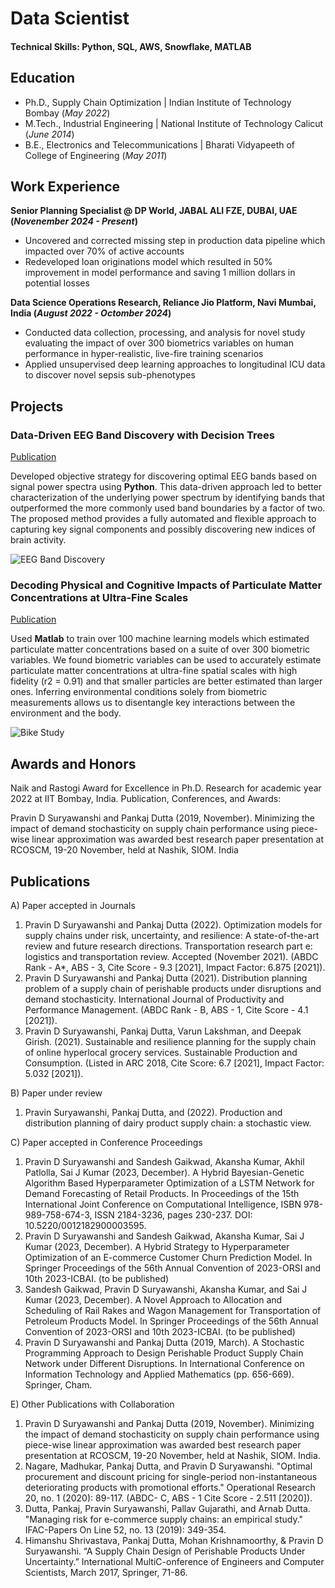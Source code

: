 # Data Scientist

#### Technical Skills: Python, SQL, AWS, Snowflake, MATLAB

## Education
- Ph.D., Supply Chain Optimization | Indian Institute of Technology Bombay (_May 2022_)								       		
- M.Tech., Industrial Engineering	| National Institute of Technology Calicut (_June 2014_)	 			        		
- B.E., Electronics and Telecommunications | Bharati Vidyapeeth of College of Engineering (_May 2011_)

## Work Experience
**Senior Planning Specialist @ DP World, JABAL ALI FZE, DUBAI, UAE (_Novenember 2024 - Present_)**
- Uncovered and corrected missing step in production data pipeline which impacted over 70% of active accounts
- Redeveloped loan originations model which resulted in 50% improvement in model performance and saving 1 million dollars in potential losses

**Data Science Operations Research, Reliance Jio Platform, Navi Mumbai, India (_August 2022 - Octomber 2024_)**
- Conducted data collection, processing, and analysis for novel study evaluating the impact of over 300 biometrics variables on human performance in hyper-realistic, live-fire training scenarios
- Applied unsupervised deep learning approaches to longitudinal ICU data to discover novel sepsis sub-phenotypes

## Projects
### Data-Driven EEG Band Discovery with Decision Trees
[Publication](https://www.mdpi.com/1424-8220/22/8/3048)

Developed objective strategy for discovering optimal EEG bands based on signal power spectra using **Python**. This data-driven approach led to better characterization of the underlying power spectrum by identifying bands that outperformed the more commonly used band boundaries by a factor of two. The proposed method provides a fully automated and flexible approach to capturing key signal components and possibly discovering new indices of brain activity.

![EEG Band Discovery](/assets/img/eeg_band_discovery.jpeg)

### Decoding Physical and Cognitive Impacts of Particulate Matter Concentrations at Ultra-Fine Scales
[Publication](https://www.mdpi.com/1424-8220/22/11/4240)

Used **Matlab** to train over 100 machine learning models which estimated particulate matter concentrations based on a suite of over 300 biometric variables. We found biometric variables can be used to accurately estimate particulate matter concentrations at ultra-fine spatial scales with high fidelity (r2 = 0.91) and that smaller particles are better estimated than larger ones. Inferring environmental conditions solely from biometric measurements allows us to disentangle key interactions between the environment and the body.

![Bike Study](/assets/img/bike_study.jpeg)

## Awards and Honors
Naik and Rastogi Award for Excellence in Ph.D. Research for academic year 2022 at IIT Bombay, India.
Publication, Conferences, and Awards:

Pravin D Suryawanshi and Pankaj Dutta (2019, November). Minimizing the impact of demand stochasticity 
on supply chain performance using piece-wise linear approximation was awarded best research paper 
presentation at RCOSCM, 19-20 November, held at Nashik, SIOM. India

## Publications
A) Paper accepted in Journals
1. Pravin D Suryawanshi and Pankaj Dutta (2022). Optimization models for supply chains under risk, 
uncertainty, and resilience: A state-of-the-art review and future research directions. Transportation research 
part e: logistics and transportation review. Accepted (November 2021). (ABDC Rank - A*, ABS - 3, Cite 
Score - 9.3 [2021], Impact Factor: 6.875 [2021]).
2. Pravin D Suryawanshi and Pankaj Dutta (2021). Distribution planning problem of a supply chain of perishable 
products under disruptions and demand stochasticity. International Journal of Productivity and Performance 
Management. (ABDC Rank - B, ABS - 1, Cite Score - 4.1 [2021]).
3. Pravin D Suryawanshi, Pankaj Dutta, Varun Lakshman, and Deepak Girish. (2021). Sustainable and resilience 
planning for the supply chain of online hyperlocal grocery services. Sustainable Production and Consumption. 
(Listed in ARC 2018, Cite Score: 6.7 [2021], Impact Factor: 5.032 [2021]).

B) Paper under review
1. Pravin Suryawanshi, Pankaj Dutta, and (2022). Production and distribution planning of dairy product supply 
chain: a stochastic view.

C) Paper accepted in Conference Proceedings
1. Pravin D Suryawanshi and Sandesh Gaikwad, Akansha Kumar, Akhil Patlolla, Sai J Kumar (2023, 
December). A Hybrid Bayesian-Genetic Algorithm Based Hyperparameter Optimization of a LSTM Network 
for Demand Forecasting of Retail Products. In Proceedings of the 15th International Joint Conference on 
Computational Intelligence, ISBN 978-989-758-674-3, ISSN 2184-3236, pages 230-237. DOI: 
10.5220/0012182900003595.
2. Pravin D Suryawanshi and Sandesh Gaikwad, Akansha Kumar, Sai J Kumar (2023, December). A Hybrid 
Strategy to Hyperparameter Optimization of an E-commerce Customer Churn Prediction Model. In 
Springer Proceedings of the 56th Annual Convention of 2023-ORSI and 10th 2023-ICBAI. (to be published)
3. Sandesh Gaikwad, Pravin D Suryawanshi, Akansha Kumar, and Sai J Kumar (2023, December). A Novel 
Approach to Allocation and Scheduling of Rail Rakes and Wagon Management for Transportation of 
Petroleum Products Model. In Springer Proceedings of the 56th Annual Convention of 2023-ORSI and 
10th 2023-ICBAI. (to be published) 
4. Pravin D Suryawanshi and Pankaj Dutta (2019, March). A Stochastic Programming Approach to Design 
Perishable Product Supply Chain Network under Different Disruptions. In International Conference on 
Information Technology and Applied Mathematics (pp. 656-669). Springer, Cham.

E) Other Publications with Collaboration
1. Pravin D Suryawanshi and Pankaj Dutta (2019, November). Minimizing the impact of demand stochasticity 
on supply chain performance using piece-wise linear approximation was awarded best research paper 
presentation at RCOSCM, 19-20 November, held at Nashik, SIOM. India.
2. Nagare, Madhukar, Pankaj Dutta, and Pravin D Suryawanshi. "Optimal procurement and discount pricing for 
single-period non-instantaneous deteriorating products with promotional efforts." Operational Research 20, 
no. 1 (2020): 89-117. (ABDC- C, ABS - 1 Cite Score - 2.511 [2020]).
3. Dutta, Pankaj, Pravin Suryawanshi, Pallav Gujarathi, and Arnab Dutta. "Managing risk for e-commerce 
supply chains: an empirical study." IFAC-Papers On Line 52, no. 13 (2019): 349-354.
4. Himanshu Shrivastava, Pankaj Dutta, Mohan Krishnamoorthy, & Pravin D Suryawanshi. “A Supply Chain 
Design of Perishable Products Under Uncertainty.” International MultiC-onference of Engineers and 
Computer Scientists, March 2017, Springer, 71-86.


